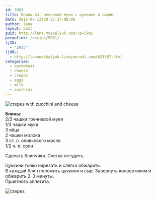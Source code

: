 ```yaml
---
id: 5981
title: Блины из гречневой муки с цуккини и сыром
date: 2012-07-12T20:57:27-08:00
author: lana
layout: post
guid: http://lana.moskalyuk.com/?p=5981
permalink: /recipe/5981/
ljID:
  - "2435"
ljURL:
  - http://lanamoskalyuk.livejournal.com/623587.html
categories:
  - buckwheat
  - cheese
  - crepes
  - eggs
  - milk
  - zucchini
---
```

![crepes with zucchini and cheese](http://farm8.staticflickr.com/7259/7559847702_8bc40dfb43_c.jpg)

**Блины**:  
2/3 чашки гречневой муки  
1/3 чашки муки  
3 яйца  
2 чашки молока  
3 ст. л. оливкового масла  
1/2 ч. л. соли

Сделать блинчики. Слегка остудить.

Цуккини тонко нарезать и слегка обжарить.  
В каждый блин положить цуккини и сыр. Завернуть конвертиком и обжарить 2-3 минуты.  
Приятного аппетита.

![crepes](http://farm8.staticflickr.com/7133/7559848032_d423e81ba3_c.jpg)
